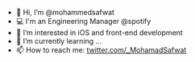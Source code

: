 - 👋 Hi, I’m @mohammedsafwat
- 💻 I'm an Engineering Manager @spotify
- 👀 I’m interested in iOS and front-end development
- 🌱 I’m currently learning ...
- 📫 How to reach me: [twitter.com/_MohamadSafwat](https://twitter.com/_MohamadSafwat)
